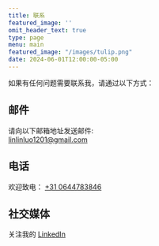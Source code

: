 ```yaml
---
title: 联系
featured_image: ''
omit_header_text: true
type: page
menu: main
featured_image: "/images/tulip.png"
date: 2024-06-01T12:00:00-05:00
---
```


如果有任何问题需要联系我，请通过以下方式：

## 邮件

请向以下邮箱地址发送邮件:  
[linlinluo1201@gmail.com](mailto:linlinluo1201@gmail.com)

## 电话

欢迎致电：
[+31 0644783846](tel:+310644783846)

## 社交媒体

关注我的 [LinkedIn](https://www.linkedin.com/in/linlinluo/)
